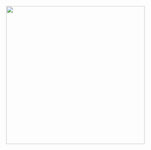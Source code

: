 <img width="374" src="https://github.com/joh-ann/ideabox-grocery-list/assets/126308696/19352e0c-799a-4981-88c6-5438ac7bdda1">
